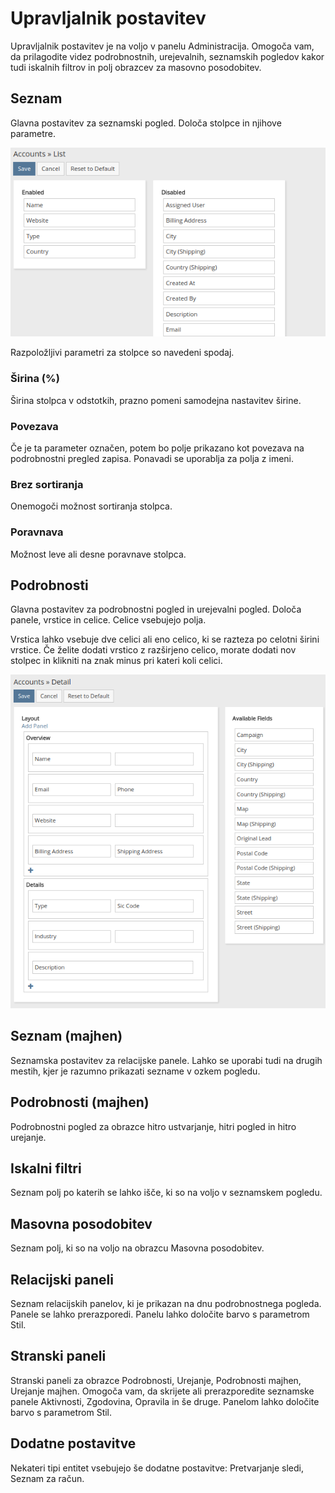 # Upravljalnik postavitev

Upravljalnik postavitev je na voljo v panelu Administracija.
Omogoča vam, da prilagodite videz podrobnostnih, urejevalnih, seznamskih pogledov kakor tudi iskalnih filtrov in polj obrazcev za masovno posodobitev.

## Seznam

Glavna postavitev za seznamski pogled. Določa stolpce in njihove parametre.

![Seznam](https://raw.githubusercontent.com/espocrm/documentation/master/docs/_static/images/administration/layout-manager/list.png)

Razpoložljivi parametri za stolpce so navedeni spodaj.

### Širina (%)

Širina stolpca v odstotkih, prazno pomeni samodejna nastavitev širine.

### Povezava

Če je ta parameter označen, potem bo polje prikazano kot povezava na podrobnostni pregled zapisa. Ponavadi se uporablja za polja z imeni.

### Brez sortiranja

Onemogoči možnost sortiranja stolpca.

### Poravnava

Možnost leve ali desne poravnave stolpca.

## Podrobnosti

Glavna postavitev za podrobnostni pogled in urejevalni pogled. Določa panele, vrstice in celice. Celice vsebujejo polja.

Vrstica lahko vsebuje dve celici ali eno celico, ki se razteza po celotni širini vrstice. Če želite dodati vrstico z razširjeno celico, morate dodati nov stolpec in klikniti na znak minus pri kateri koli celici.

![Podrobnosti](https://raw.githubusercontent.com/espocrm/documentation/master/docs/_static/images/administration/layout-manager/detail.png)

## Seznam (majhen)

Seznamska postavitev za relacijske panele. Lahko se uporabi tudi na drugih mestih, kjer je razumno prikazati sezname v ozkem pogledu.

## Podrobnosti (majhen)

Podrobnostni pogled za obrazce hitro ustvarjanje, hitri pogled in hitro urejanje.

## Iskalni filtri

Seznam polj po katerih se lahko išče, ki so na voljo v seznamskem pogledu.

## Masovna posodobitev

Seznam polj, ki so na voljo na obrazcu Masovna posodobitev.

## Relacijski paneli

Seznam relacijskih panelov, ki je prikazan na dnu podrobnostnega pogleda. Panele se lahko prerazporedi. Panelu lahko določite barvo s parametrom Stil.

## Stranski paneli

Stranski paneli za obrazce Podrobnosti, Urejanje, Podrobnosti majhen, Urejanje majhen. Omogoča vam, da skrijete ali prerazporedite seznamske panele Aktivnosti, Zgodovina, Opravila in še druge. Panelom lahko določite barvo s parametrom Stil.

## Dodatne postavitve

Nekateri tipi entitet vsebujejo še dodatne postavitve: Pretvarjanje sledi, Seznam za račun.
